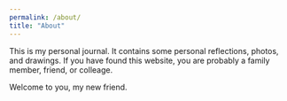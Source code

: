 ```yaml
---
permalink: /about/
title: "About"
---
```


This is my personal journal. It contains some personal reflections, photos, and drawings. If you have found this 
website, you are probably a family member, friend, or colleage. 

Welcome to you, my new friend.